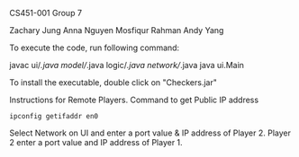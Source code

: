 CS451-001 Group 7

Zachary Jung
Anna Nguyen
Mosfiqur Rahman
Andy Yang

To execute the code, run following command:

javac ui/*.java model/*.java logic/*.java network/*.java
java ui.Main

To install the executable, double click on "Checkers.jar"



Instructions for Remote Players.
Command to get Public IP address
```
ipconfig getifaddr en0
```

Select Network on UI and enter a port value & IP address of Player 2.
Player 2 enter a port value and IP address of Player 1.
